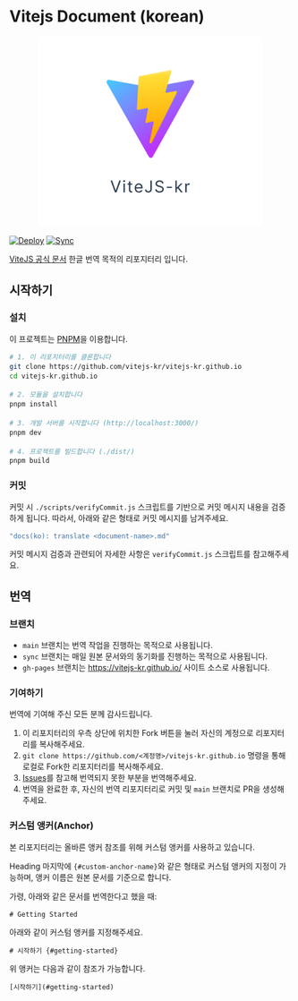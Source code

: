 # Vitejs Document (korean)

<p align="center">
  <img width="400" src="./docs/logo-transparent.png">
</p>

[![Deploy](https://github.com/vitejs-kr/vitejs-kr.github.io/actions/workflows/deploy.yml/badge.svg)](https://github.com/vitejs-kr/vitejs-kr.github.io/actions/workflows/deploy.yml) [![Sync](https://github.com/vitejs-kr/vitejs-kr.github.io/actions/workflows/sync.yml/badge.svg)](https://github.com/vitejs-kr/vitejs-kr.github.io/actions/workflows/sync.yml)

[ViteJS 공식 문서](https://vitejs.dev/) 한글 번역 목적의 리포지터리 입니다.

## 시작하기

### 설치

이 프로젝트는 [PNPM](https://pnpm.io/ko/)을 이용합니다.

```bash
# 1. 이 리포지터리를 클론합니다
git clone https://github.com/vitejs-kr/vitejs-kr.github.io
cd vitejs-kr.github.io

# 2. 모듈을 설치합니다
pnpm install

# 3. 개발 서버를 시작합니다 (http://localhost:3000/)
pnpm dev

# 4. 프로젝트를 빌드합니다 (./dist/)
pnpm build
```

### 커밋

커밋 시 `./scripts/verifyCommit.js` 스크립트를 기반으로 커밋 메시지 내용을 검증하게 됩니다. 따라서, 아래와 같은 형태로 커밋 메시지를 남겨주세요.

```bash
"docs(ko): translate <document-name>.md"
```

커밋 메시지 검증과 관련되어 자세한 사항은 `verifyCommit.js` 스크립트를 참고해주세요.

## 번역

### 브랜치

- `main` 브랜치는 번역 작업을 진행하는 목적으로 사용됩니다.
- `sync` 브랜치는 매일 원본 문서와의 동기화를 진행하는 목적으로 사용됩니다.
- `gh-pages` 브랜치는 https://vitejs-kr.github.io/ 사이트 소스로 사용됩니다.

### 기여하기

번역에 기여해 주신 모든 분께 감사드립니다.

1. 이 리포지터리의 우측 상단에 위치한 Fork 버튼을 눌러 자신의 계정으로 리포지터리를 복사해주세요.
2. `git clone https://github.com/<계정명>/vitejs-kr.github.io` 명령을 통해 로컬로 Fork한 리포지터리를 복사해주세요.
3. [Issues](https://github.com/vitejs-kr/vitejs-kr.github.io/issues)를 참고해 번역되지 못한 부분을 번역해주세요.
4. 번역을 완료한 후, 자신의 번역 리포지터리로 커밋 및 `main` 브랜치로 PR을 생성해주세요.

### 커스텀 앵커(Anchor)

본 리포지터리는 올바른 앵커 참조를 위해 커스텀 앵커를 사용하고 있습니다.

Heading 마지막에 `{#custom-anchor-name}`와 같은 형태로 커스텀 앵커의 지정이 가능하며, 앵커 이름은 원본 문서를 기준으로 합니다.

가령, 아래와 같은 문서를 번역한다고 했을 때:

```
# Getting Started
```

아래와 같이 커스텀 앵커를 지정해주세요.

```
# 시작하기 {#getting-started}
```

위 앵커는 다음과 같이 참조가 가능합니다.

```
[시작하기](#getting-started)
```
